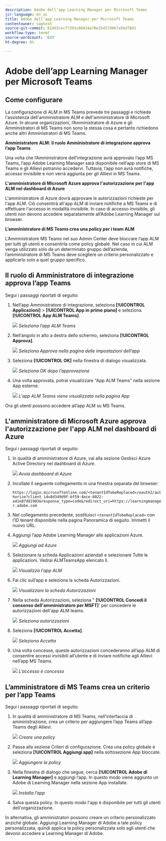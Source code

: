 ```yaml
---
description: Adobe dell’app Learning Manager per Microsoft Teams
jcr-language: en_us
title: Adobe dell’app Learning Manager per Microsoft Teams
contentowner: saghosh
source-git-commit: 81dd3cecf7393c08434a70e15457d967a56df8d3
workflow-type: tm+mt
source-wordcount: '633'
ht-degree: 0%

---
```



# Adobe dell’app Learning Manager per Microsoft Teams

## Come configurare

La configurazione di ALM in MS Teams prevede tre passaggi e richiede l&#39;assistenza dell&#39;amministratore ALM e dell&#39;amministratore di Microsoft Azure. In alcune organizzazioni, l’Amministratore di Azure e gli Amministratori di MS Teams non sono la stessa cosa e pertanto richiedono anche altri Amministratori di MS Teams.

**Amministratore ALM: il ruolo Amministratore di integrazione approva l’app Teams**

Una volta che l’Amministratore dell’integrazione avrà approvato l’app MS Teams, l’app Adobe Learning Manager sarà disponibile nell’app store di MS Teams e gli Allievi potranno accedervi. Tuttavia, l’app non avrà notifiche, accesso invisibile e non verrà aggiunta per gli Allievi in MS Teams.

**L&#39;amministratore di Microsoft Azure approva l&#39;autorizzazione per l&#39;app ALM nel dashboard di Azure**

L&#39;amministratore di Azure dovrà approvare le autorizzazioni richieste per l&#39;app ALM. Ciò consentirà all&#39;app ALM di inviare notifiche a MS Teams e di effettuare l&#39;accesso in modalità invisibile. In caso di accesso invisibile, gli utenti non devono accedere separatamente all’Adobe Learning Manager sul browser.

**L’amministratore di MS Teams crea una policy per i team ALM**

L’Amministratore MS Teams nel suo Admin Center deve bloccare l’app ALM per tutti gli utenti e consentirla come policy globale. Nel caso in cui ALM venga utilizzato solo da un determinato gruppo dell’azienda, l’amministratore di MS Teams deve scegliere un criterio personalizzato e applicarlo solo a quel gruppo specifico.

## Il ruolo di Amministratore di integrazione approva l’app Teams

Segui i passaggi riportati di seguito:

1. Nell’app Amministratore di integrazione, seleziona **[!UICONTROL Applicazioni]** > **[!UICONTROL App in primo piano]** e seleziona **[!UICONTROL App ALM Teams]**.

   ![](assets/featuredapps.jpg)
   *Seleziona l’app ALM Teams*

1. Nell’angolo in alto a destra dello schermo, seleziona **[!UICONTROL Approva]**.

   ![](assets/integration_admin_approval_form.jpg)
   *Seleziona Approva nella pagina delle impostazioni dell’app*

1. Seleziona **[!UICONTROL OK]** nella finestra di dialogo visualizzata.

   ![](assets/integration_admin_approved_dialog_box.jpg)
   *Seleziona OK dopo l’approvazione*

1. Una volta approvata, potrai visualizzare &quot;App ALM Teams&quot; nella sezione App esterne.

   ![](assets/integration_admin_external_apps.jpg)
   *L’app ALM Teams viene visualizzata nella pagina App*

Ora gli utenti possono accedere all’app ALM su MS Teams.

## L&#39;amministratore di Microsoft Azure approva l&#39;autorizzazione per l&#39;app ALM nel dashboard di Azure

Segui i passaggi riportati di seguito:

1. In qualità di amministratore di Azure, vai alla sezione Gestisci Azure Active Directory nel dashboard di Azure.

   ![](assets/microsoft_azure.jpg)
   *Avvia dashboard di Azure*

1. Incollate il seguente collegamento in una finestra separata del browser:

   `https://login.microsoftonline.com/<tenantIdTobeReplaced>/oauth2/authorize?client_id=8d349d9f-bf59-4ece-8022-a41e87d81903&response_type=code&redirect_uri=https://learningmanager.adobe.com`

1. Nel collegamento precedente, sostituisci `<tenantIdTobeReplaced>` con l’ID tenant disponibile nella pagina Panoramica di seguito. Immetti il nuovo URL.

1. Aggiungi l’app Adobe Learning Manager alle applicazioni Azure.

   ![](assets/microsoft_azure_dashboard.jpg)
   *Aggiungi ad Azure*

1. Selezionare la scheda Applicazioni aziendali e selezionare Tutte le applicazioni. Vedrai ALMTeamsApp elencato lì.

   ![](assets/microsoft_azure_enterprise_applications.jpg)
   *Visualizza l&#39;app ALM*

1. Fai clic sull’app e seleziona la scheda Autorizzazioni.

   ![](assets/microsoft_azure_ALMTeamsNonProdApp.jpg)
   *Visualizzare la scheda Autorizzazioni*

1. Nella scheda Autorizzazioni, seleziona &quot; **[!UICONTROL Concedi il consenso dell&#39;amministratore per MSFT]**&#39; per concedere le autorizzazioni dell&#39;app ALM teams.

   ![](assets/microsoft_azure_ALMTeamsNonProdApp_permissions.jpg)
   *Seleziona autorizzazioni*

1. Seleziona **[!UICONTROL Accetta]**.

   ![](assets/microsoft_azure_ALMTeamsNonProdApp_permission_request.jpg)
   *Seleziona Accetta*

1. Una volta concesse, queste autorizzazioni concederanno all’app ALM di consentire accessi invisibili all’utente e di inviare notifiche agli Allievi nell’app MS Teams.

   ![](assets/microsoft_azure_ALMTeamsNonProdApp_permission_request_granted.jpg)
   *L&#39;accesso è concesso*

## L’amministratore di MS Teams crea un criterio per l’app Teams

Segui i passaggi riportati di seguito:

1. In qualità di amministratore di MS Teams, nell’interfaccia di amministrazione, crea un criterio per aggiungere l’app Teams all’app Teams degli Allievi.

   ![](assets/microsoft_teams_admin_center.png)
   *Creare una policy*

1. Passa alla sezione Criteri di configurazione. Crea una policy globale e seleziona **[!UICONTROL Aggiungi app]** nella sottosezione App bloccate.

   ![](assets/microsoft_teams_admin_center_add_installed_apps.png)
   *Aggiungere la policy*

1. Nella finestra di dialogo che segue, cerca **[!UICONTROL Adobe di Learning Manager]** e aggiungi l’app. In questo modo viene aggiunto un Adobe di Learning Manager nella sezione App installate.

   ![](assets/microsoft_teams_admin_center_installed_apps.png)
   *Installa l’app*

1. Salva questa policy. In questo modo l&#39;app è disponibile per tutti gli utenti dell&#39;organizzazione.

In alternativa, gli amministratori possono creare un criterio personalizzato anziché globale. Aggiungi Learning Manager di Adobe a tale policy personalizzata, quindi applica la policy personalizzata solo agli utenti che devono accedere a Learning Manager di Adobe.
